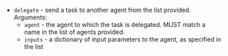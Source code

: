 * `delegate` - send a task to another agent from the list provided. Arguments:
  * `agent` - the agent to which the task is delegated. MUST match a name in the list of agents provided.
  * `inputs` - a dictionary of input parameters to the agent, as specified in the list
